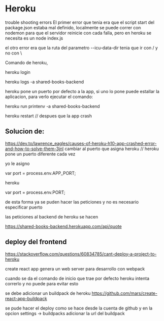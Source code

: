 # Heroku 

trouble shooting errors 
El primer error que tenia era que el script start del package.json estaba mal definido, localmente se puede correr con nodemon para que el servidor reinicie con cada falla, pero en heroku se necesita es un node index.js 

el otro error era que la ruta del parametro --icu-data-dir tenia que ir con / y no con \


Comando de heroku,

heroku login 

heroku logs -a shared-books-backend

heroku pone un puerto por defecto a la app, si uno lo pone puede estallar la aplicacion, para verlo ejecutar el comando:

heroku run printenv -a shared-books-backend

heroku restart // despues que la app crash

## Solucion de: 
https://dev.to/lawrence_eagles/causes-of-heroku-h10-app-crashed-error-and-how-to-solve-them-3jnl
cambiar al puerto que asigna heroku // heroku pone un puerto diferente cada vez 

yo le asigno 

var port = process.env.APP_PORT;

heroku 

var port = process.env.PORT;

de esta forma ya se puden hacer las peticiones y no es necesario especificar puerto 

las peticiones al backend de heroku se hacen 

https://shared-books-backend.herokuapp.com/api/quote


## deploy del frontend 

https://stackoverflow.com/questions/60834785/cant-deploy-a-project-to-heroku

create react app genera un web server para desarrollo con webpack

cuando se da el comando de inicio que trae por defecto heroku intenta correrlo y no puede para evitar esto 

se debe adicionar un buildpack de heroku https://github.com/mars/create-react-app-buildpack

se pude hacer el deploy como se hace desde la cuenta de github y en la opcion settings -> buildpacks adicionar la url del buildpack